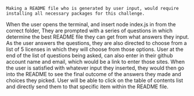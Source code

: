     Making a README file who is generated by user input, would require installing all necessary packages for this challenge.
When the user opens the terminal, and insert node index.js in from the correct folder,
They are prompted with a series of questions in which determine the best README file they can get from what answers they input.
    As the user answers the questions, they are also directed to choose from a list of 5 licenses in which they will choose from those options.
User at the end of the list of questions being asked, can also enter in their github account name and email, which would be a link to enter those sites.
    When the user is satisfied with whatever input they inserted, they would then go into the README to see the final outcome of the answers they made and choices they picked. 
User will be able to click on the table of contents list and directly send them to that specific item within the README file.
